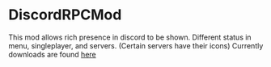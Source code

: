 # DiscordRPCMod
This mod allows rich presence in discord to be shown. Different status in menu, singleplayer, and servers. (Certain servers have their icons)
Currently downloads are found [here](https://github.com/Fernthedev/DiscordRPCMod/releases)
